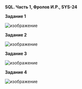**SQL. Часть 1, Фролов И.Р., SYS-24**

**Задание 1**

![изображение](https://github.com/beast86m/db12_3/assets/47268167/7e14eb8f-0664-4661-835a-2f4078084d2e)


**Задание 2**

![изображение](https://github.com/beast86m/db12_3/assets/47268167/a197eb1d-211e-4fe5-bfaa-e48ba99ab266)


**Задание 3**

![изображение](https://github.com/beast86m/db12_3/assets/47268167/3ba31154-717d-4142-b9b5-f09187c6e17a)


**Задание 4**


![изображение](https://github.com/beast86m/db12_3/assets/47268167/b086daa9-43bb-46db-9c97-04566ae394e7)
